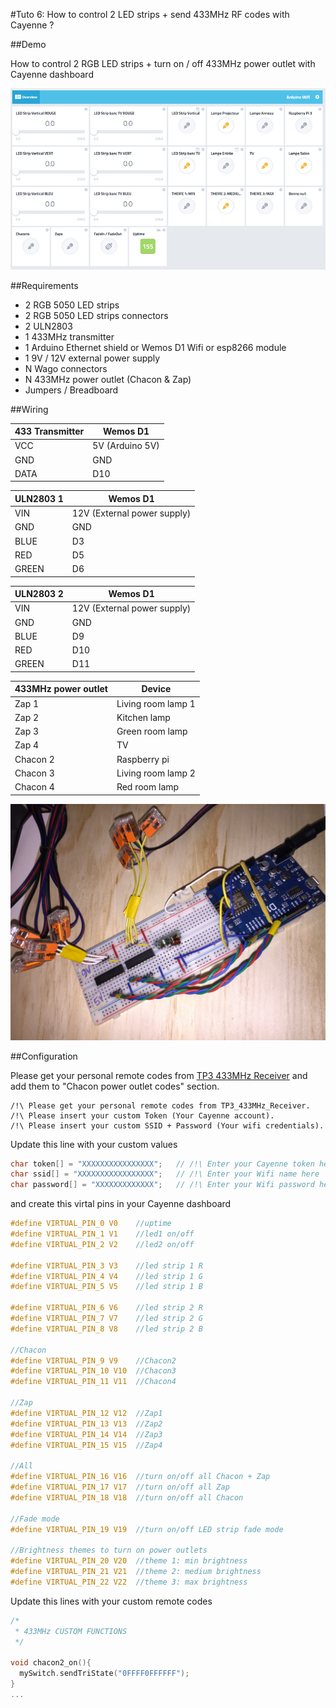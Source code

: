 #Tuto 6: How to control 2 LED strips + send 433MHz RF codes with Cayenne ?

##Demo

How to control 2 RGB LED strips + turn on / off 433MHz power outlet with Cayenne dashboard

![How to control 2 LED strips + send 433MHz RF codes with Cayenne ?](overview.gif)

##Requirements

- 2 RGB 5050 LED strips
- 2 RGB 5050 LED strips connectors
- 2 ULN2803
- 1 433MHz transmitter
- 1 Arduino Ethernet shield or Wemos D1 Wifi or esp8266 module
- 1 9V / 12V external power supply
- N Wago connectors
- N 433MHz power outlet (Chacon & Zap)
- Jumpers / Breadboard

##Wiring

| 433 Transmitter | Wemos D1   
|-----------------|-------
| VCC             | 5V (Arduino 5V)        
| GND             | GND       
| DATA            | D10 

| ULN2803 1   | Wemos D1   
|-------------|----------------------------
| VIN         | 12V (External power supply)
| GND         | GND       
| BLUE        | D3 
| RED         | D5 
| GREEN       | D6

| ULN2803 2   | Wemos D1   
|-------------|----------------------------
| VIN         | 12V (External power supply)
| GND         | GND       
| BLUE        | D9 
| RED         | D10 
| GREEN       | D11 

| 433MHz power outlet   | Device   
|-----------------------|--------------------
| Zap 1                 | Living room lamp 1
| Zap 2                 | Kitchen lamp
| Zap 3                 | Green room lamp
| Zap 4                 | TV
| Chacon 2              | Raspberry pi
| Chacon 3              | Living room lamp 2
| Chacon 4              | Red room lamp

![wiring](wiring.jpg)

##Configuration

Please get your personal remote codes from [TP3 433MHz Receiver](../TP3_433MHz_Receiver) and add them to "Chacon power outlet codes" section.
  
```
/!\ Please get your personal remote codes from TP3_433MHz_Receiver.
/!\ Please insert your custom Token (Your Cayenne account).
/!\ Please insert your custom SSID + Password (Your wifi credentials).
```

Update this line with your custom values

```c
char token[] = "XXXXXXXXXXXXXXXX";   // /!\ Enter your Cayenne token here
char ssid[] = "XXXXXXXXXXXXXXXXX";   // /!\ Enter your Wifi name here
char password[] = "XXXXXXXXXXXXX";   // /!\ Enter your Wifi password here
```

and create this virtal pins in your Cayenne dashboard

```c
#define VIRTUAL_PIN_0 V0    //uptime
#define VIRTUAL_PIN_1 V1    //led1 on/off
#define VIRTUAL_PIN_2 V2    //led2 on/off

#define VIRTUAL_PIN_3 V3    //led strip 1 R
#define VIRTUAL_PIN_4 V4    //led strip 1 G
#define VIRTUAL_PIN_5 V5    //led strip 1 B

#define VIRTUAL_PIN_6 V6    //led strip 2 R
#define VIRTUAL_PIN_7 V7    //led strip 2 G
#define VIRTUAL_PIN_8 V8    //led strip 2 B

//Chacon
#define VIRTUAL_PIN_9 V9    //Chacon2
#define VIRTUAL_PIN_10 V10  //Chacon3
#define VIRTUAL_PIN_11 V11  //Chacon4

//Zap
#define VIRTUAL_PIN_12 V12  //Zap1
#define VIRTUAL_PIN_13 V13  //Zap2
#define VIRTUAL_PIN_14 V14  //Zap3
#define VIRTUAL_PIN_15 V15  //Zap4

//All 
#define VIRTUAL_PIN_16 V16  //turn on/off all Chacon + Zap
#define VIRTUAL_PIN_17 V17  //turn on/off all Zap
#define VIRTUAL_PIN_18 V18  //turn on/off all Chacon

//Fade mode
#define VIRTUAL_PIN_19 V19  //turn on/off LED strip fade mode

//Brightness themes to turn on power outlets
#define VIRTUAL_PIN_20 V20  //theme 1: min brightness
#define VIRTUAL_PIN_21 V21  //theme 2: medium brightness
#define VIRTUAL_PIN_22 V22  //theme 3: max brightness
```

Update this lines with your custom remote codes

```c
/*
 * 433MHz CUSTOM FUNCTIONS
 */

void chacon2_on(){
  mySwitch.sendTriState("0FFFF0FFFFFF"); 
}
...
```